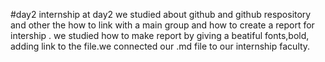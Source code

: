 #day2 
internship at day2  we studied about github and github respository and other the how to link with a main group and how to create a report for intership .
we studied how to make report by giving a beatiful fonts,bold, adding link to the file.we connected our .md file to our  internship faculty. 
